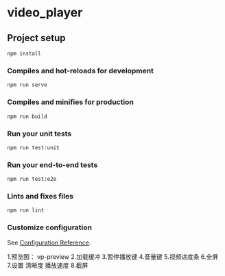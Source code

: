 # video_player

## Project setup
```
npm install
```

### Compiles and hot-reloads for development
```
npm run serve
```

### Compiles and minifies for production
```
npm run build
```

### Run your unit tests
```
npm run test:unit
```

### Run your end-to-end tests
```
npm run test:e2e
```

### Lints and fixes files
```
npm run lint
```

### Customize configuration
See [Configuration Reference](https://cli.vuejs.org/config/).

1.预览图： vp-preview
2.加载缓冲
3.暂停播放键
4.音量键
5.视频进度条
6.全屏
7.设置
    清晰度
    播放速度
8.截屏
